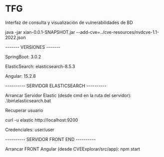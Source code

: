 # TFG
Interfaz de consulta y visualización de vulnerabilidades de BD


java -jar xian-0.0.1-SNAPSHOT.jar --add-cve=../cve-resources/nvdcve-1.1-2022.json

------- VERSIONES -------

SpringBoot: 3.0.2

ElasticSearch: elasticsearch-8.5.3

Angular: 15.2.8


---------- SERVIDOR ELASTICSEARCH ----------

Arrancar Servidor Elastic (desde cmd en la ruta del servidor): .\bin\elasticsearch.bat

Recuperar usuario

curl -u elastic http://localhost:9200

Credenciales: user/user


---------- SERVIDOR FRONT END ----------

Arrancar FRONT Angular (desde CVEExplorar/src/app): npm start
